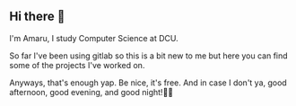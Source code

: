 ## Hi there 👋

I'm Amaru, I study Computer Science at DCU.

So far I've been using gitlab so this is a bit new to me but here you can find some of the projects I've worked on.

Anyways, that's enough yap. 
Be nice, it's free. 
And in case I don't ya, good afternoon, good evening, and good night!😵‍💫
